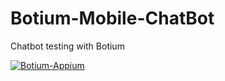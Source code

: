 # Botium-Mobile-ChatBot
 Chatbot testing with Botium

[![Botium-Appium](https://github.com/ghoshasish99/Botium-Mobile-ChatBot/actions/workflows/main.yml/badge.svg)](https://github.com/ghoshasish99/Botium-Mobile-ChatBot/actions/workflows/main.yml)